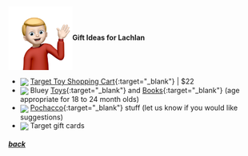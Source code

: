 <img src="assets/images/lachlan2.png" align="center" width="128" >**Gift Ideas for Lachlan**

- <a href="https://www.target.com/p/target-toy-shopping-cart/-/A-84828748" target="_blank"><img src="https://target.scene7.com/is/image/Target/GUEST_4b66005b-e134-4e6c-b46b-61f7acd4fca8?wid=1000&hei=1000&qlt=80&fmt=webp" align="center" width="64" ></a> [Target Toy Shopping Cart](https://www.target.com/p/target-toy-shopping-cart/-/A-84828748){:target="\_blank"} |
  $22
- <a href="https://www.target.com/s?searchTerm=bluey+toys" target="_blank"><img src="https://target.scene7.com/is/image/Target/GUEST_6c00c977-12af-4022-9ad7-c2da2987ca7f?wid=1000&hei=1000&qlt=80&fmt=webp" align="center" width="64" ></a> Bluey [Toys](https://www.target.com/s?searchTerm=bluey+toys){:target="\_blank"} and [Books](https://www.target.com/s?searchTerm=bluey+books){:target="\_blank"} (age appropriate for 18 to 24 month olds)
- <a href="https://www.sanrio.com/collections/pochacco" target="_blank"><img src="https://i.shgcdn.com/51dc1143-3eb9-4c73-af3b-62317b1917ef/-/format/auto/-/preview/3000x3000/-/quality/lighter/" align="center" width="64" ></a> [Pochacco](https://www.sanrio.com/collections/pochacco){:target="\_blank"} stuff (let us know if you would like suggestions)
- <img src="https://www.justdrums.com/wp-content/uploads/2018/12/giftcard_image1.png" align="center" width="64"> Target gift cards

<!--
<a href="link" target="_blank"><img src="imagelink" align="center" width="64" ></a> [ItemName](link){:target="_blank"} |
$price
-->

##### [back](readme.md)

<script src="http://code.jquery.com/jquery-1.4.2.min.js"></script> <script> var x = document.getElementsByClassName("site-footer-credits"); setTimeout(() => { x[0].remove(); }, 10); </script>
